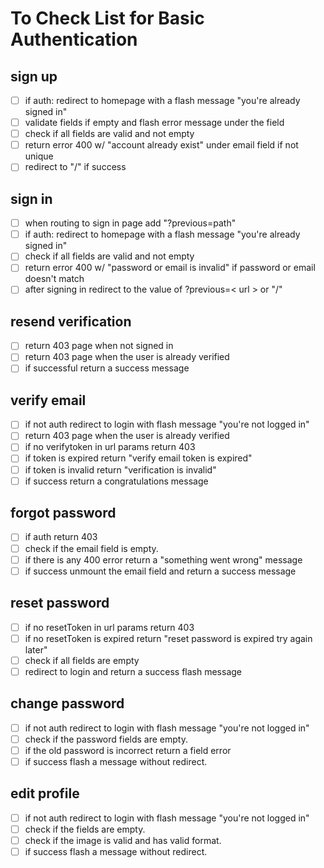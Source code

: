 # To Check List for Basic Authentication
## sign up
- [ ] if auth: redirect to homepage with a flash message "you're already signed in"
- [ ] validate fields if empty and flash error message under the field
- [ ] check if all fields are valid and not empty
- [ ] return error 400 w/ "account already exist" under email field if not unique
- [ ] redirect to "/" if success

## sign in
- [ ] when routing to sign in page add "?previous=path"
- [ ] if auth: redirect to homepage with a flash message "you're already signed in"
- [ ] check if all fields are valid and not empty
- [ ] return error 400 w/ "password or email is invalid" if password or email doesn't match
- [ ] after signing in redirect to the value of ?previous=< url > or "/"

## resend verification
- [ ] return 403 page when not signed in
- [ ] return 403 page when the user is already verified
- [ ] if successful return a success message

## verify email
- [ ] if not auth redirect to login with flash message "you're not logged in"
- [ ] return 403 page when the user is already verified
- [ ] if no verifytoken in url params return 403
- [ ] if token is expired return "verify email token is expired"
- [ ] if token is invalid return "verification is invalid"
- [ ] if success return a congratulations message

## forgot password
- [ ] if auth return 403
- [ ] check if the email field is empty.
- [ ] if there is any 400 error return a "something went wrong" message
- [ ] if success unmount the email field and return a success message

## reset password
- [ ] if no resetToken in url params return 403
- [ ] if no resetToken is expired return "reset password is expired try again later"
- [ ] check if all fields are empty
- [ ] redirect to login and return a success flash message

## change password
- [ ] if not auth redirect to login with flash message "you're not logged in"
- [ ] check if the password fields are empty.
- [ ] if the old password is incorrect return a field error
- [ ] if success flash a message without redirect.

## edit profile
- [ ] if not auth redirect to login with flash message "you're not logged in"
- [ ] check if the fields are empty.
- [ ] check if the image is valid and has valid format.
- [ ] if success flash a message without redirect.